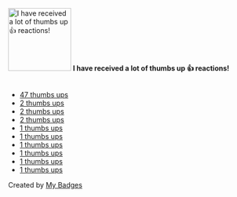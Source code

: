 <img src="https://my-badges.github.io/my-badges/thumbs-up.png" alt="I have received a lot of thumbs up 👍 reactions!" title="I have received a lot of thumbs up 👍 reactions!" width="128">
<strong>I have received a lot of thumbs up 👍 reactions!</strong>
<br><br>

- [47 thumbs ups](https://github.com/webpack/webpack/issues/1643#issuecomment-317436595)
- [2 thumbs ups](https://github.com/yarnpkg/yarn/issues/4628)
- [2 thumbs ups](https://github.com/apollographql/apollo-client/issues/2810#issuecomment-654226300)
- [2 thumbs ups](https://github.com/mswjs/msw/issues/1419#issuecomment-1267441484)
- [1 thumbs ups](https://github.com/canonical/manager.assets.ubuntu.com/issues/39)
- [1 thumbs ups](https://github.com/rails/webpacker/pull/1342)
- [1 thumbs ups](https://github.com/BretFisher/node-docker-good-defaults/pull/82)
- [1 thumbs ups](https://github.com/gaearon/react-hot-loader/issues/476#issuecomment-279073909)
- [1 thumbs ups](https://github.com/webpack/webpack/issues/1643#issuecomment-317479423)
- [1 thumbs ups](https://github.com/vmware-tanzu/kubeapps/issues/946#issuecomment-459442031)


Created by <a href="https://github.com/my-badges/my-badges">My Badges</a>